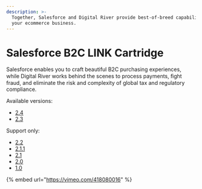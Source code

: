 ```yaml
---
description: >-
  Together, Salesforce and Digital River provide best-of-breed capabilities for
  your ecommerce business.
---
```


# Salesforce B2C LINK Cartridge

Salesforce enables you to craft beautiful B2C purchasing experiences, while Digital River works behind the scenes to process payments, ﬁght fraud, and eliminate the risk and complexity of global tax and regulatory compliance.

Available versions:

* [2.4](https://docs.digitalriver.com/salesforce-b2c/v/salesforce-b2c-link-cartridge-2.4/)
* [2.3](https://docs.digitalriver.com/salesforce-b2c/v/salesforce-b2c-link-cartridge-2.3/)

Support only:

* [2.2](https://docs.digitalriver.com/salesforce-b2c/v/salesforce-b2c-link-cartridge-2.2/)
* [2.1.1](https://docs.digitalriver.com/salesforce-b2c/v/2.1.1-1/)
* [2.1](https://docs.digitalriver.com/salesforce-b2c/v/salesforce-b2c-link-cartridge-2.1/)
* [2.0](https://docs.digitalriver.com/salesforce-b2c/v/2.0/)
* [1.0](https://docs.digitalriver.com/salesforce-b2c/v/1.0-2/)

{% embed url="https://vimeo.com/418080016" %}

